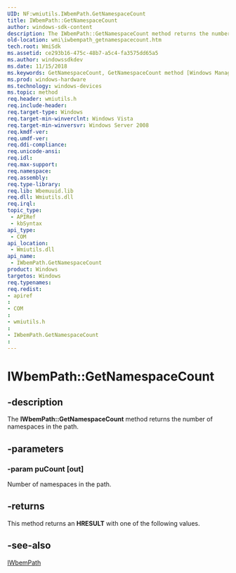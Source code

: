 ```yaml
---
UID: NF:wmiutils.IWbemPath.GetNamespaceCount
title: IWbemPath::GetNamespaceCount
author: windows-sdk-content
description: The IWbemPath::GetNamespaceCount method returns the number of namespaces in the path.
old-location: wmi\iwbempath_getnamespacecount.htm
tech.root: WmiSdk
ms.assetid: ce293b16-475c-48b7-a5c4-fa3575dd65a5
ms.author: windowssdkdev
ms.date: 11/15/2018
ms.keywords: GetNamespaceCount, GetNamespaceCount method [Windows Management Instrumentation], GetNamespaceCount method [Windows Management Instrumentation],IWbemPath interface, IWbemPath interface [Windows Management Instrumentation],GetNamespaceCount method, IWbemPath.GetNamespaceCount, IWbemPath::GetNamespaceCount, _hmm_iwbempath_getnamespacecount, wmi.iwbempath_getnamespacecount, wmiutils/IWbemPath::GetNamespaceCount
ms.prod: windows-hardware
ms.technology: windows-devices
ms.topic: method
req.header: wmiutils.h
req.include-header: 
req.target-type: Windows
req.target-min-winverclnt: Windows Vista
req.target-min-winversvr: Windows Server 2008
req.kmdf-ver: 
req.umdf-ver: 
req.ddi-compliance: 
req.unicode-ansi: 
req.idl: 
req.max-support: 
req.namespace: 
req.assembly: 
req.type-library: 
req.lib: Wbemuuid.lib
req.dll: Wmiutils.dll
req.irql: 
topic_type:
 - APIRef
 - kbSyntax
api_type:
 - COM
api_location:
 - Wmiutils.dll
api_name:
 - IWbemPath.GetNamespaceCount
product: Windows
targetos: Windows
req.typenames: 
req.redist: 
- apiref
: 
- COM
: 
- wmiutils.h
: 
- IWbemPath.GetNamespaceCount
: 
---
```


# IWbemPath::GetNamespaceCount


## -description


The 
<b>IWbemPath::GetNamespaceCount</b> method returns the number of namespaces in the path.


## -parameters




### -param puCount [out]

Number of namespaces in the path.


## -returns



This method returns an <b>HRESULT</b> with one of the following values.




## -see-also




<a href="https://msdn.microsoft.com/71b2597b-d82a-439d-b0b7-af76aefea6a2">IWbemPath</a>
 

 


